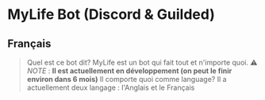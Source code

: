 # MyLife Bot (Discord & Guilded)
## Français
> Quel est ce bot dit?
MyLife est un bot qui fait tout et n'importe quoi.
⚠ *NOTE* : **Il est actuellement en développement (on peut le finir environ dans 6 mois)**
> Il comporte quoi comme language?
Il a actuellement deux langage : l'Anglais et le Français
